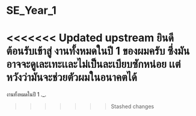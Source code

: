 # SE_Year_1
<<<<<<< Updated upstream
ยินดีต้อนรับเข้าสู่ งานทั้งหมดในปี 1 ของผมครับ 
ซึ่งมันอาจจะดูเละเทะเเละไม่เป็นละเบียบซักหน่อย เเต่หวังว่ามันจะช่วยตัวผมในอนาคตได้
=======
งานทั้งหมดในปี 1 ._.
>>>>>>> Stashed changes
